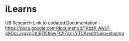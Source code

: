 # iLearns
UB Research 
Link to updated Documentation - https://docs.google.com/document/d/1KbzX-AwU1-g9OpLJxgyqDKIBTt5tlpwFf2lZ4gLYTCA/edit?usp=sharing

